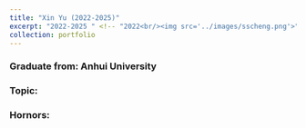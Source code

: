 ```yaml
---
title: "Xin Yu (2022-2025)"
excerpt: "2022-2025 " <!-- "2022<br/><img src='../images/sscheng.png'>" 这是一个注释，在渲染的输出中不会显示 -->
collection: portfolio
---
```


### Graduate from: Anhui University
### Topic:
### Hornors:
